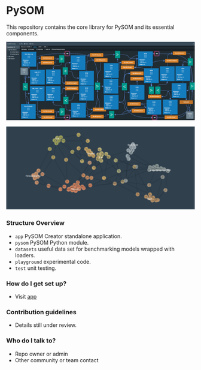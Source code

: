 # PySOM #

This repository contains the core library for PySOM and its essential components. 

![graph](imgs/g.png)

![graph](imgs/viz.png)

### Structure Overview ###

* `app` PySOM Creator standalone application.
* `pysom` PySOM Python module.
* `datasets` useful data set for benchmarking models wrapped with loaders.
* `playground` experimental code.
* `test` unit testing.

### How do I get set up? ###

* Visit [app](https://github.com/takatsuka/DeepSOM/tree/master/app)

### Contribution guidelines ###

* Details still under review.

### Who do I talk to? ###

* Repo owner or admin
* Other community or team contact

